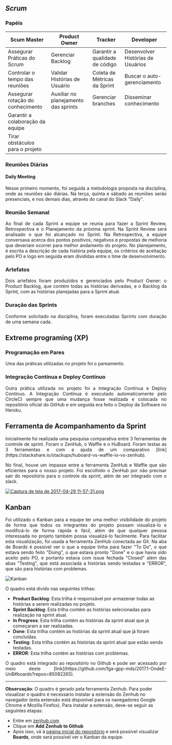 ## _Scrum_

### Papéis

| Scum Master | Product Owner | Tracker | Developer |
|-----------------------------------|--------------------------------------|--------------------------------|-----------------------------------|
| Assegurar Práticas do Scrum | Gerenciar Backlog | Garantir a qualidade de código | Desenvolver Histórias de Usuários |
| Controlar o tempo das reuniões | Validar Histórias de Usuário | Coleta de Métricas da Sprint | Buscar o auto-gerenciamento |
| Assegurar rotação do conhecimento | Auxiliar no planejamento das sprints | Gerenciar branches | Disseminar conhecimento |
| Garantir a colaboração da equipe |  |  |  |
| Tirar obstáculos para o projeto |  |  |  |
### Reuniões Diárias

#### Daily Meeting

<p align="justify">Nesse primeiro momento, foi seguida a metodologia proposta na disciplina, onde as reuniões são diárias. Na terça, quinta e sábado as reuniões serão presenciais, e nos demais dias, através do canal do Slack "Daily".

### Reunião Semanal

<p align="justify">Ao final de cada Sprint a equipe se reunia para fazer a Sprint Review, Retrospectiva e o Planejamento da próxima sprint. Na Sprint Review será analisado o que foi alcançado no Sprint. Na Retrospectiva, a equipe conversava acerca dos pontos positivos, negativos e propostas de melhoria que deveriam ocorrer para melhor andamento do projeto. No planejamento, é escrita a descrição de cada história pela equipe, os critérios de aceitação pelo PO e logo em seguida eram divididas entre o time de desenvolvimento.

### Artefatos

<p align="justify">Dois artefatos foram produzidos e gerenciados pelo Product Owner: o Product Backlog, que contém todas as histórias derivadas, e o Backlog da Sprint, com as histórias planejadas para a Sprint atual.

### Duração das Sprints

<p align="justify">Conforme solicitado na disciplina, foram executadas Sprints com duração de uma semana cada.

## Extreme programing (XP)

### Programação em Pares

<p align="justify">Uma das práticas utilizadas no projeto foi o pareamento.

### Integração Contínua e Deploy Contínuo

<p align="justify">Outra prática utilizada no projeto foi a Integração Contínua e Deploy Contínuo. A Integração Contínua é executado automaticamente pelo CircleCI sempre que uma mudança fosse realizada e colocada no repositório oficial do GitHub e em seguida era feito o Deploy da Software no Heroku.

## Ferramenta de Acompanhamento da Sprint

<p align="justify">Inicialmente foi realizada uma pesquisa comparativa entre 3 ferramentas de controle de sprint. Foram o ZenHub, o Waffle e o HuBoard. Foram testas as 3 ferramentas e com a ajuda de um comparativo [link](https://stackshare.io/stackups/huboard-vs-waffle-io-vs-zenhub). 

<p align="justify">No final, houve um impasse entre a ferramenta ZenHub e Waffle que são eficientes para o nosso projeto. Foi escolhido o ZenHub por não precisar sair do repositório para o controle da sprint, além de ser integrado com o slack.

[![Captura de tela de 2017-04-29 11-57-31.png](https://s23.postimg.org/6olmz8hbv/Captura_de_tela_de_2017-04-29_11-57-31.png)](https://postimg.org/image/lxbkd0b07/)

## Kanban

<p align="justify">Foi utilizado o Kanban para a equipe ter uma melhor visibilidade do projeto de forma que todos os integrantes do projeto possam visualizá-lo e modificá-lo de forma rápida e fácil, além de que qualquer pessoa interessada no projeto também possa visualizá-lo facilmente. Para facilitar esta visualização, foi usada a ferramenta ZenHub conectada ao Git. Na aba de Boards é possível ver o que a equipe tinha para fazer "To Do", o que estava sendo feito "Doing", o que estava pronto "Done" e o que havia sido aceito pelo PO, e portanto estava com issue fechada "Closed" além das abas "Testing", que está associada a histórias sendo testadas e "ERROR", que são para histórias com problemas.

![Kanban](http://i.imgur.com/0ivy8dt.png)

O quadro está divido nas seguintes trilhas:
* **Product Backlog**: Esta trilha é responsável por armazenar todas as histórias a serem realizadas no projeto.
* **Sprint Backlog**: Esta trilha contém as histórias selecionadas para realização na sprint atual.
* **In Progress**: Esta trilha contém as histórias da sprint atual que já começaram a ser realizadas.
* **Done**: Esta trilha contém as histórias da sprint atual que já foram concluídas.
* **Testing**: Esta trilha contém as histórias da sprint atual que estão sendo testadas.
* **ERROR**: Esta trilha contém as histórias com problemas.

<p align="justify">O quadro está integrado ao repositório no Github e pode ser acessado por meio deste [link](https://github.com/fga-gpp-mds/2017.1-OndeE-UnB#boards?repos=85082265).

----------------------------

**Observação**: O quadro é gerado pela ferramenta Zenhub. Para poder visualizar o quadro é necessário instalar  a extensão do Zenhub no navegador (esta extensão está disponível para os navegadores Google Chrome e Mozilla Firefox). Para instalar a extensão, deve-se seguir as seguintes etapas:
* Entre em [zenhub.com](https://zenhub.com)
* Clique em **Add Zenhub to Github**
* Após isso, vá à [página inicial do repositório](https://github.com/fga-gpp-mds/2017.1-OndeE-UnB/) e será possível visualizar **Boards**, onde será possível ver o Kanban da equipe.